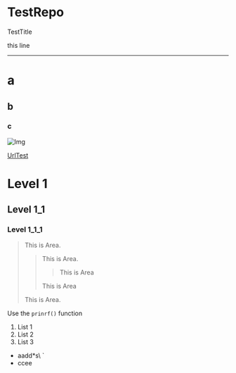 # TestRepo

TestTitle

this line 

---

# a
## b
### c



![Img](http://www.ssss.png "ssee")  

[UrlTest](https://www.bing.com)

# Level 1
## Level 1_1 
### Level 1_1_1

> This is Area.
> > This is Area.
> > > This is Area
> >
> > This is Area
> 
> This is Area.
>

Use the `prinrf()` function

1. List 1
2. List 2
3. List 3

* aadd\*s\\ \`  
* ccee
